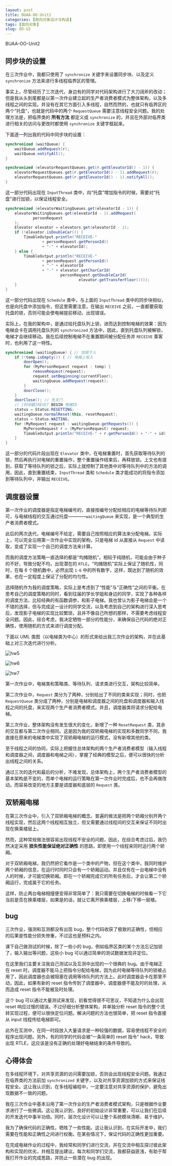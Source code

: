 ```yaml
---
layout: post
title: BUAA-OO-Unit2
categories: [面向对象设计与构造]
tags: [面向对象]
slug: OO-U2
---
```


BUAA-OO-Unit2

## 同步块的设置

在三次作业中，我都只使用了 ``synchronize`` 关键字来设置同步块、以及定义 ``synchronize`` 方法来进行多线程临界区的管理。

事实上，尽管经历了三次迭代，身边有的同学对代码架构进行了大刀阔斧的改动；但是我从头到尾都是以第一次作业建立起的生产者消费者模式为整体架构，以及多线程之间的实现。并没有在其它方面引入多线程，自然而然的，也就只有临界区的两个“托盘”，也就是代码中的两个 `RequestQueue` 需要注意线程安全问题。我的处理方法是，把临界类的 **所有方法** 都定义成 `synchronize` 的，并且在外部对临界类进行相关的访问与更改时都使用 `synchronize` 关键字框起来。

下面逐一列出我的代码中同步块的设置：

```java
synchronized (waitQueue) {
    waitQueue.addRequest(r);
    waitQueue.notifyAll();
}

synchronized (elevatorRequestQueues.get(r.getElevatorId() - 1)) {
    elevatorRequestQueues.get(r.getElevatorId() - 1).addRequest(r);
    elevatorRequestQueues.get(r.getElevatorId() - 1).notifyAll();
}
```

这一部分代码出现在 `InputThread` 类中，向“托盘”增加指令的时候，需要对“托盘”进行加锁，以保证线程安全。

```java
synchronized (elevatorWaitingQueues.get(elevatorId - 1)) {
    elevatorWaitingQueues.get(elevatorId - 1).addRequest(
            personRequest
    );
    Elevator elevator = elevators.get(elevatorId - 1);
    if (!elevator.isDoubleCar()) {
        TimableOutput.println("RECEIVE-"
                + personRequest.getPersonId()
                + "-" + elevatorId);
    } else {
        TimableOutput.println("RECEIVE-"
                + personRequest.getPersonId()
                + "-" + elevatorId
                + "-" + elevator.getCharCarId(
                        personRequest.getDoubleCarId(
                                elevator.getTransferFloor())));
    }
}
```

这一部分代码出现在 ``Schedule`` 类中，与上面的 `InputThread` 类中的同步块相似，也是向托盘中添加指令，但这里需要注意，在输出 ``RECEIVE`` 之前，一直都要获取托盘的锁，否则可能会使电梯提前移动，出现错误。

实际上，在我的架构中，是通过给托盘队列上锁，进而达到控制电梯的效果：因为电梯会卡在调用托盘队列的 ``synchronized`` 方法中，因此，直到托盘队列被解锁，电梯才会继续移动。我在后续控制电梯不在重置期间被分配任务并 `RECEIVE` 乘客时，也利用了这一特性。

```java
synchronized (waitingQueue) { // 加锁下人
    if (!temp.isEmpty()) { // 电梯上有人
        doorOpen();
        for (MyPersonRequest request : temp) {
            removeRequest(request);
            request.setBeginning(currentFloor);
            waitingQueue.addRequest(request);
        }
        doorClose();
    }
    doorClose(); // 先关门
    // [时间戳]RESET_BEGIN-电梯ID
    status = Status.RESETTING;
    waitingQueue.normalReset(this, resetRequest);
    status = Status.WAITING;
    for (MyRequest request : waitingQueue.getRequests()) {
        MyPersonRequest r = (MyPersonRequest) request;
        TimableOutput.println("RECEIVE-" + r.getPersonId() + "-" + id);
    }
}
```

这一部分的代码片段出现在 `Elevator` 类中，在电梯重置时，首先获取等待队列的锁，然后再执行对电梯的重置操作，整个重置操作结束后，再释放锁。上文也有提到，获取了等待队列的锁之后，实际上就控制了其他类中对等待队列中的方法的调用，因此，直到重置结束，`InputThread` 类和 `Schedule` 类才能成功的将指令添加到等待队列中，并输出 `RECEIVE`。

## 调度器设置

第一次作业的调度器是指定电梯编号的，直接按编号分配给相应的电梯等待队列即可，与电梯线程的交互通过托盘————`waitingQueue` 来实现，是一个典型的生产者消费者模式。

此后的两次迭代，电梯编号不给定，需要自己按照相应的算法来分配电梯。实际上，可以完全沿用第一次作业中实现的架构，只是电梯 id 从直接从 `Request` 中读取，变成了实现一个自己的调度方法来计算。

而我的调度方法策略一直选择的都是“均摊随机”。相较于纯随机，可能会由于种子的不好，导致分配不均，出现潜在的 `RTLE`，“均摊随机”实际上保证了随机性，同时，在每 6 个随机数中，必然出现 ``1-6`` 中的所有数字，这样，既达到了随机的效果，也在一定程度上保证了分配的均匀性。

选择随机作为我的调度策略，实际上是考虑到了“性能”与“正确性”之间的平衡。在思考自己的调度策略的同时，看到往届的学长学姐和身边的同学，实现了各种各样的调度方法，比较经典的有函数调参，和影子电梯。我也曾认为影子电梯会是一个不错的选择，但与完成这一设计的同学交流，以及考虑到自己的架构进行深入思考后，发现影子电梯的实现比较繁琐，且并不像自己所想的那样，不需要考虑线程安全问题。因此，综合考虑，我决定牺牲一部分的性能分，来确保自己代码的绝对正确性，使用随机的方式来进行调度分配。

下面以 UML 类图（以电梯类为中心）的形式来给出我三次作业的架构，并在此基础上对三次迭代进行分析。

![hw5](https://cdn.luogu.com.cn/upload/image_hosting/ffm939e9.png)

![hw6](https://cdn.luogu.com.cn/upload/image_hosting/44vkhny3.png)

![hw7](https://cdn.luogu.com.cn/upload/image_hosting/zd8sdcp2.png)

第一次作业中，电梯类和策略类、等待队列、请求类进行交互，架构比较简单。

第二次作业中，`Request` 类分为了两种，分别给出了不同的类来实现；同时，也把 `RequestQueue` 类分成了两种，分别是电梯和调度器之间的托盘和调度器和输入线程之间的托盘，来实现两个生产者消费者模式。并且，调度器类将请求分配给电梯。

第三次作业，整体架构没有发生很大的变化，新增了一种 `ResetRequest` 类，其余的交互都与第二次作业相同。这是因为我的双轿厢电梯的实现和多数同学不同，我直接在原来的电梯类中实现了双轿厢电梯的运行模式，没有新增其他的类。

至于线程之间的协同，实际上把握住总体架构的两个生产者消费者模型（输入线程和调度器之间，调度器和电梯之间），掌握了经典的模型之后，便可以很快的分析出线程之间的关系。

通过三次的迭代和最后的分析，不难发现，总体架构上，两个生产者消费者模型的基本架构是不变的，而单个电梯的运行策略在第一次作业时完成后，也不会再做改动。而容易改变的地方主要是调度器和底层的 `Request` 类。

## 双轿厢电梯

在第三次作业中，引入了双轿厢电梯的概念。普遍的做法是把两个轿厢分别开两个线程实现，然后这两个线程相互独立，但又需要通过线程间的交互来保证不同时出现在换乘楼层上。

然而，这种常规做法很容易出现线程不安全的问题，因此，在综合考虑过后，我仍然决定采用 **损失性能保证绝对正确性** 的思路，即使用一个线程来同时运行两个轿厢。

对于双轿厢电梯，我仍然把它看作是一个类中的产物，但在这个类中，我同时维护两个轿厢的信息，在运行时同时只会有一个轿厢运动。并且仅有在一台电梯中没有人的时候，才可能切换轿厢。即在一个轿厢完成它的所有任务后，才会让第二个轿厢运行，完成属于它的任务。

这样，防止两台电梯相撞便变得非常简单了：我只需要在切换电梯的时候看一下它当前是否在换乘楼层，如果是的话，就让它离开换乘楼层，上移/下移一层楼。

## bug

三次作业，强测和互测都没有出现 bug，整个代码收获了极致的正确性，但相应的后果是性能分损失惨重，不过这也是预料之内。

课下自己做测试的时候，除了一些小的 bug，例如临界区类的某个方法忘记加锁了，输入输出等问题，这些小 bug 可以通过简单的测试数据发现并定位。

在这里我们主要关注我自己测试以及互测中出现的一个很典的 bug。由于电梯正在 reset 时，调度器不能马上把指令分配给电梯，因为此时电梯等待队列的锁被占用了，因此调度器也会被阻塞在调用等待队列的方法上。此时调度器会卡在那里不动，因此，如果有新的 reset 指令传到了调度器中，调度器便不能及时的处理，从而造成 reset 指令不能被及时处理。

这个 bug 可以通过大量测试来发现，初看觉得很不可思议，不知道为什么会出现 reset 响应过慢的错误。不过仔细分析整体架构，并单独分析 reset 指令的整个流转实现过程，便可以很快定位问题。解决问题的方法也很简单，把 reset 指令直接从 input 线程传给电梯即可。

此外在互测中，在同一时段放入大量请求是一种较强的数据，容易使线程不安全的程序出现问题。另外，有的同学的代码会被“一条简单的 reset 指令” hack，导致出现 RTLE，这应该是没有正确的处理好电梯结束的条件导致的。

## 心得体会

在多线程环境下，对共享资源的访问需要加锁，否则会出现线程安全问题。我通过在临界类的方法前加 `synchronized` 关键字，以及对共享资源加锁的方式来保证线程安全。这让我认识到，在多线程编程中，一定要注意对共享资源的保护，避免出现数据不一致的问题。

我在三次作业中基本沿用了第一次作业的生产者消费者模式架构，只是根据作业要求进行了一些微调。这让我认识到，良好的初始设计非常重要，可以让我们在后续的开发迭代中事半功倍。同时，层次化设计可以让整个系统模块清晰、易于维护。

我为了确保代码的正确性，牺牲了一些性能。这让我认识到，在实际开发中，我们需要在性能和正确性之间进行权衡。在某些情况下，保证代码的正确性更加重要。

在完成电梯作业的过程中，我经常和同学们进行交流，并在交流中相互探讨彼此架构和实现的优劣，并相互提出建议。每次和同学们交流，我都获益匪浅，有助于帮我打开作业的完成思路，并防止一些潜在 bug 的出现。
